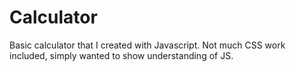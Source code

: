 # Calculator

Basic calculator that I created with Javascript. Not much CSS work included, simply wanted to show understanding of JS.
